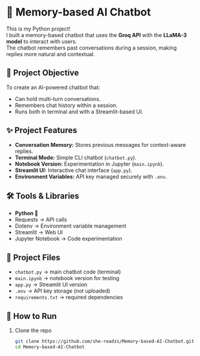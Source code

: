 # 🤖 Memory-based AI Chatbot  

This is my Python project!  
I built a memory-based chatbot that uses the **Groq API** with the **LLaMA-3 model** to interact with users.  
The chatbot remembers past conversations during a session, making replies more natural and contextual.  

## 📌 Project Objective  
To create an AI-powered chatbot that:  
- Can hold multi-turn conversations.  
- Remembers chat history within a session.  
- Runs both in terminal and with a Streamlit-based UI.  

## ✨ Project Features  
- **Conversation Memory:** Stores previous messages for context-aware replies.  
- **Terminal Mode:** Simple CLI chatbot (`chatbot.py`).  
- **Notebook Version:** Experimentation in Jupyter (`main.ipynb`).  
- **Streamlit UI:** Interactive chat interface (`app.py`).  
- **Environment Variables:** API key managed securely with `.env`.  

## 🛠 Tools & Libraries  
- **Python 🐍**  
- Requests → API calls  
- Dotenv → Environment variable management  
- Streamlit → Web UI  
- Jupyter Notebook → Code experimentation  

## 📂 Project Files  
- `chatbot.py` → main chatbot code (terminal)  
- `main.ipynb` → notebook version for testing  
- `app.py` → Streamlit UI version  
- `.env` → API key storage (not uploaded)  
- `requirements.txt` → required dependencies  

## 🚀 How to Run  
1. Clone the repo  
   ```bash
   git clone https://github.com/she-readzs/Memory-based-AI-Chatbot.git
   cd Memory-based-AI-Chatbot


